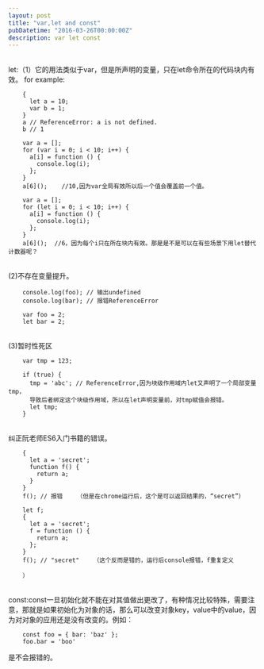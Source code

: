 ```yaml
---
layout: post
title: "var,let and const"
pubDatetime: "2016-03-26T00:00:00Z"
description: var let const
---
```


<br>let:（1）它的用法类似于var，但是所声明的变量，只在let命令所在的代码块内有效。
for example:

        {
          let a = 10;
          var b = 1;
        }
        a // ReferenceError: a is not defined.
        b // 1

        var a = [];
        for (var i = 0; i < 10; i++) {
          a[i] = function () {
            console.log(i);
          };
        }
        a[6]();    //10,因为var全局有效所以后一个值会覆盖前一个值。

        var a = [];
        for (let i = 0; i < 10; i++) {
          a[i] = function () {
            console.log(i);
          };
        }
        a[6]();  //6，因为每个i只在所在块内有效。那是是不是可以在有些场景下用let替代计数器呢？

<br>(2)不存在变量提升。

        console.log(foo); // 输出undefined
        console.log(bar); // 报错ReferenceError

        var foo = 2;
        let bar = 2;

<br>(3)暂时性死区

        var tmp = 123;

        if (true) {
          tmp = 'abc'; // ReferenceError,因为块级作用域内let又声明了一个局部变量tmp，
          导致后者绑定这个块级作用域，所以在let声明变量前，对tmp赋值会报错。
          let tmp;
        }

<br>纠正阮老师ES6入门书籍的错误。

        {
          let a = 'secret';
          function f() {
            return a;
          }
        }
        f(); // 报错    （但是在chrome运行后，这个是可以返回结果的，“secret”）

        let f;
        {
          let a = 'secret';
          f = function () {
            return a;
          };
        }
        f(); // "secret"    （这个反而是错的，运行后console报错，f重复定义

        ）

<br>const:const一旦初始化就不能在对其值做出更改了，有种情况比较特殊，需要注意，那就是如果初始化为对象的话，那么可以改变对象key，value中的value，因为对对象的应用还是没有改变的。例如：

        const foo = { bar: 'baz' };
        foo.bar = 'boo'

是不会报错的。
